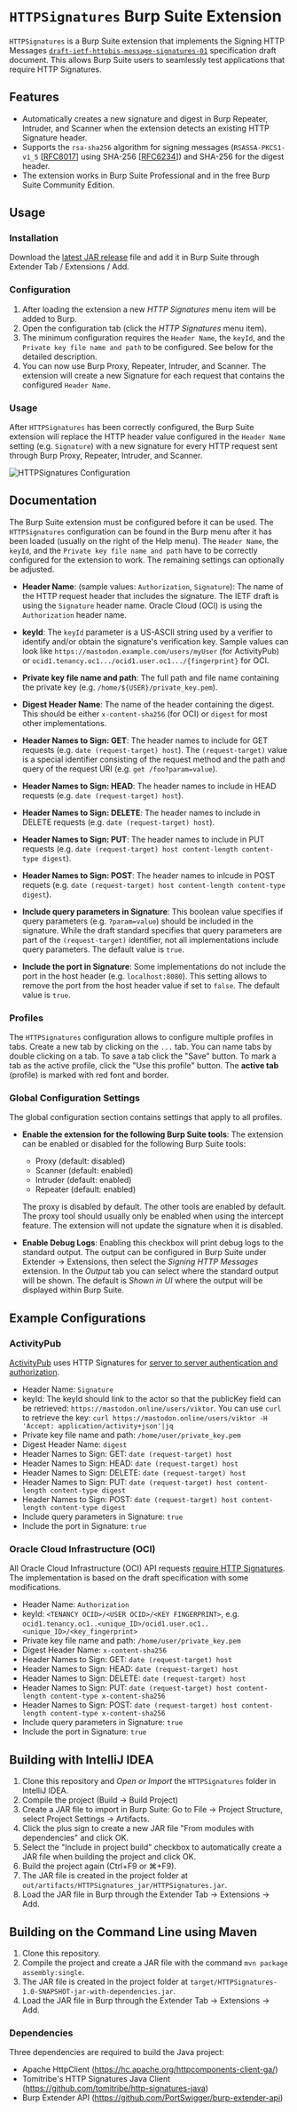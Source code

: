 # `HTTPSignatures` Burp Suite Extension

`HTTPSignatures` is a Burp Suite extension that implements the Signing HTTP Messages [`draft-ietf-httpbis-message-signatures-01`](https://tools.ietf.org/html/draft-ietf-httpbis-message-signatures-01) specification draft document.
This allows Burp Suite users to seamlessly test applications that require HTTP Signatures.


## Features

- Automatically creates a new signature and digest in Burp Repeater, Intruder, and Scanner when the extension detects an existing HTTP Signature header. 
- Supports the `rsa-sha256` algorithm for signing messages (`RSASSA-PKCS1-v1_5` [[RFC8017](https://tools.ietf.org/html/rfc8017)] using SHA-256 [[RFC6234](https://tools.ietf.org/html/rfc6234)]) and SHA-256 for the digest header. 
- The extension works in Burp Suite Professional and in the free Burp Suite Community Edition.

## Usage

### Installation

Download the [latest JAR release](https://github.com/nccgroup/HTTPSignatures/releases/latest) file and add it in Burp Suite through Extender Tab / Extensions / Add.

### Configuration

1. After loading the extension a new *HTTP Signatures* menu item will be added to Burp.
2. Open the configuration tab (click the *HTTP Signatures* menu item).
3. The minimum configuration requires the `Header Name`, the ``keyId``, and the `Private key file name and path` to be configured. See below for the detailed description. 
4. You can now use Burp Proxy, Repeater, Intruder, and Scanner. 
   The extension will create a new Signature for each request that contains the configured `Header Name`.

### Usage

After `HTTPSignatures` has been correctly configured, the Burp Suite extension will replace the HTTP header value configured in the `Header Name` setting (e.g. `Signature`) with a new signature for every HTTP request sent through Burp Proxy, Repeater, Intruder, and Scanner.

![`HTTPSignatures` Configuration](screenshots/config.png)

## Documentation

The Burp Suite extension must be configured before it can be used. 
The `HTTPSignatures` configuration can be found in the Burp menu after it has been loaded (usually on the right of the Help menu). 
The `Header Name`, the `keyId`, and the `Private key file name and path` have to be correctly configured for the extension to work.
The remaining settings can optionally be adjusted.

- **Header Name**: (sample values: `Authorization`, `Signature`): The name of the HTTP request header that includes the signature. 
The IETF draft is using the `Signature` header name. Oracle Cloud (OCI) is using the `Authorization` header name.

- **keyId**: The `keyId` parameter is a US-ASCII string used by a verifier to identify and/or obtain the signature's verification key.
Sample values can look like `https://mastodon.example.com/users/myUser` (for ActivityPub) or `ocid1.tenancy.oc1.../ocid1.user.oc1.../{fingerprint}` for OCI.

- **Private key file name and path**: The full path and file name containing the private key (e.g. `/home/${USER}/private_key.pem`).
- **Digest Header Name**: The name of the header containing the digest. This should be either `x-content-sha256` (for OCI) or `digest` for most other implementations.
- **Header Names to Sign: GET**: The header names to include for GET requests (e.g. `date (request-target) host`).
The `(request-target)` value is a special identifier consisting of the request method and the path and query of the request URI (e.g. `get /foo?param=value`).
- **Header Names to Sign: HEAD**: The header names to include in HEAD requests (e.g. `date (request-target) host`).
- **Header Names to Sign: DELETE**: The header names to include in DELETE requests (e.g. `date (request-target) host`).
- **Header Names to Sign: PUT**: The header names to include in PUT requests (e.g. `date (request-target) host content-length content-type digest`).
- **Header Names to Sign: POST**: The header names to inlcude in POST requets (e.g. `date (request-target) host content-length content-type digest`).
- **Include query parameters in Signature**: This boolean value specifies if query parameters (e.g. `?param=value`) should be included in the signature. 
While the draft standard specifies that query parameters are part of the `(request-target)` identifier, not all implementations include query parameters. 
The default value is `true`.
- **Include the port in Signature**: Some implementations do not include the port in the host header (e.g. `localhost:8080`). 
This setting allows to remove the port from the host header value if set to `false`. 
The default value is `true`.

### Profiles

The `HTTPSignatures` configuration allows to configure multiple profiles in tabs. 
Create a new tab by clicking on the `...` tab. 
You can name tabs by double clicking on a tab. 
To save a tab click the "Save" button. 
To mark a tab as the active profile, click the "Use this profile" button.
The **active tab** (profile) is marked with red font and border.

### Global Configuration Settings

The global configuration section contains settings that apply to all profiles.

- **Enable the extension for the following Burp Suite tools**: The extension can be enabled or disabled for the following Burp Suite tools:
    - Proxy (default: disabled)
    - Scanner (default: enabled)
    - Intruder (default: enabled)
    - Repeater (default: enabled)

    The proxy is disabled by default. The other tools are enabled by default. The proxy tool should usually only be enabled when using the intercept feature. The extension will not update the signature when it is disabled.

- **Enable Debug Logs**: Enabling this checkbox will print debug logs to the standard output. 
  The output can be configured in Burp Suite under Extender -> Extensions, then select the *Signing HTTP Messages* extension. 
  In the *Output* tab you can select where the standard output will be shown. 
  The default is *Shown in UI* where the output will be displayed within Burp Suite. 

## Example Configurations

### ActivityPub

[ActivityPub](https://www.w3.org/TR/activitypub/) uses HTTP Signatures for [server to server authentication and authorization](https://www.w3.org/wiki/SocialCG/ActivityPub/Authentication_Authorization). 

- Header Name: `Signature`
- keyId: The keyId should link to the actor so that the publicKey field can be retrieved: `https://mastodon.online/users/viktor`. 
  You can use `curl` to retrieve the key: `curl https://mastodon.online/users/viktor -H 'Accept: application/activity+json'|jq`
- Private key file name and path: `/home/user/private_key.pem`
- Digest Header Name: `digest`
- Header Names to Sign: GET: `date (request-target) host`
- Header Names to Sign: HEAD: `date (request-target) host`
- Header Names to Sign: DELETE: `date (request-target) host`
- Header Names to Sign: PUT: `date (request-target) host content-length content-type digest`
- Header Names to Sign: POST: `date (request-target) host content-length content-type digest`
- Include query parameters in Signature: `true`
- Include the port in Signature: `true`

### Oracle Cloud Infrastructure (OCI)

All Oracle Cloud Infrastructure (OCI) API requests [require HTTP Signatures](https://docs.cloud.oracle.com/en-us/iaas/Content/API/Concepts/signingrequests.htm). 
The implementation is based on the draft specification with some modifications.

- Header Name: `Authorization`
- keyId: `<TENANCY OCID>/<USER OCID>/<KEY FINGERPRINT>`, e.g. `ocid1.tenancy.oc1..<unique_ID>/ocid1.user.oc1..<unique_ID>/<key_fingerprint>`
- Private key file name and path: `/home/user/private_key.pem`
- Digest Header Name: `x-content-sha256`
- Header Names to Sign: GET: `date (request-target) host`
- Header Names to Sign: HEAD: `date (request-target) host`
- Header Names to Sign: DELETE: `date (request-target) host`
- Header Names to Sign: PUT: `date (request-target) host content-length content-type x-content-sha256`
- Header Names to Sign: POST: `date (request-target) host content-length content-type x-content-sha256`
- Include query parameters in Signature: `true`
- Include the port in Signature: `true`


## Building with IntelliJ IDEA

1. Clone this repository and *Open or Import* the `HTTPSignatures` folder in IntelliJ IDEA.
2. Compile the project (Build -> Build Project)
3. Create a JAR file to import in Burp Suite: Go to File -> Project Structure, select Project Settings -> Artifacts.
4. Click the plus sign to create a new JAR file "From modules with dependencies" and click OK.
5. Select the "Include in project build" checkbox to automatically create a JAR file when building the project and click OK.
6. Build the project again (Ctrl+F9 or ⌘+F9).
7. The JAR file is created in the project folder at `out/artifacts/HTTPSignatures_jar/HTTPSignatures.jar`.
8. Load the JAR file in Burp through the Extender Tab -> Extensions -> Add.

## Building on the Command Line using Maven

1. Clone this repository.
2. Compile the project and create a JAR file with the command `mvn package assembly:single`. 
3. The JAR file is created in the project folder at `target/HTTPSignatures-1.0-SNAPSHOT-jar-with-dependencies.jar`.
4. Load the JAR file in Burp through the Extender Tab -> Extensions -> Add.

### Dependencies

Three dependencies are required to build the Java project:
- Apache HttpClient (https://hc.apache.org/httpcomponents-client-ga/)
- Tomitribe's HTTP Signatures Java Client (https://github.com/tomitribe/http-signatures-java)
- Burp Extender API (https://github.com/PortSwigger/burp-extender-api)


